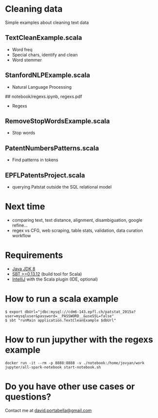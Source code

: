 # Cleaning data

Simple examples about cleaning text data

## TextCleanExample.scala
- Word freq
- Special chars, identify and clean
- Word stemmer

## StanfordNLPExample.scala
- Natural Language Processing

## notebook/regexs.ipynb, regexs.pdf
- Regexs

## RemoveStopWordsExample.scala
- Stop words

## PatentNumbersPatterns.scala
- Find patterns in tokens

## EPFLPatentsProject.scala
- querying Patstat outside the SQL relational model


# Next time
- comparing text, text distance, alignment, disambiguation, google refine…
- regex vs CFG, web scraping, table stats, validation, data curation workflow


# Requirements
- [Java JDK 8](http://www.oracle.com/technetwork/java/javase/downloads/)
- [SBT >=0.13.12](http://www.scala-sbt.org/) (build tool for Scala)
- [IntelliJ](https://www.jetbrains.com/idea/) with the Scala plugin (IDE, optional)

# How to run a scala example
```
$ export dbUrl="jdbc:mysql://cdm6-143.epfl.ch/patstat_2015a?user=mysqluser&password=__PASSWORD__&useSSL=false"
$ sbt "runMain application.TextCleanExample $dbUrl"
```

# How to run jupyther with the regexs example
```
docker run -it --rm -p 8888:8888 -v ./notebook:/home/jovyan/work jupyter/all-spark-notebook start-notebook.sh
```


# Do you have other use cases or questions?
Contact me at <david.portabella@gmail.com>

